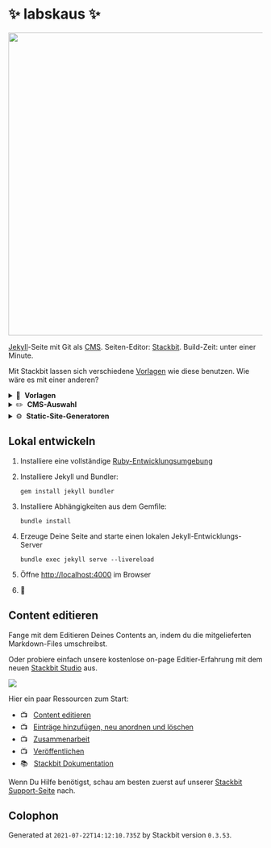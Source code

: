 # ✨ labskaus ✨

<img src="/images/labskaus-demo-1024x559.png" width="600">

[Jekyll](https://jekyllrb.com)-Seite mit Git als [CMS](https://en.wikipedia.org/wiki/Content_management_system). Seiten-Editor: [Stackbit](https://www.stackbit.com?utm_source=project-readme&utm_medium=referral&utm_campaign=user_themes). Build-Zeit: unter einer Minute.

Mit Stackbit lassen sich verschiedene [Vorlagen](https://app.stackbit.com/create?theme=https://github.com/stackbit-themes/exto-unibit&utm_source=project-readme&utm_medium=referral&utm_campaign=user_themes) wie diese benutzen. Wie wäre es mit einer anderen?

<details>
        <summary>🎨 &nbsp;<strong>Vorlagen</strong></summary>
        <ul>
                <li><a href="https://app.stackbit.com/create?theme=https://github.com/stackbit-themes/fresh-unibit&utm_source=project-readme&utm_medium=referral&utm_campaign=user_themes">Persönliche Seite mit Blog</a></li>
                <li><a href="https://app.stackbit.com/create?theme=https://github.com/stackbit-themes/azimuth-unibit&utm_source=project-readme&utm_medium=referral&utm_campaign=user_themes">Schickes SaaS Theme</a></li>
                <li><a href="https://app.stackbit.com/create?theme=https://github.com/stackbit-themes/starter-unibit&utm_source=project-readme&utm_medium=referral&utm_campaign=user_themes">Ultra anpassbarer Starter. Der Favorit bei Entwicklern.</a></li>
                </ul>
</details>

<details>
        <summary>✏️ &nbsp;<strong>CMS-Auswahl</strong></summary>
        <ul>
                <li><a href="https://app.stackbit.com/create?cms=contentful&utm_source=project-readme&utm_medium=referral&utm_campaign=user_themes">Contentful</a></li>
                <li><a href="https://app.stackbit.com/create?cms=sanity&utm_source=project-readme&utm_medium=referral&utm_campaign=user_themes">Sanity</a></li>
                <li><a href="https://app.stackbit.com/create?cms=datocms&utm_source=project-readme&utm_medium=referral&utm_campaign=user_themes">Dato CMS</a></li>
                </ul>
</details>

<details>
        <summary>⚙️ &nbsp;<strong>Static-Site-Generatoren</strong></summary>
        <ul>
                <li><a href="https://app.stackbit.com/create?ssg=gatsby&utm_source=project-readme&utm_medium=referral&utm_campaign=user_themes">Gatsby</a></li>
                <li><a href="https://app.stackbit.com/create?ssg=nextjs&utm_source=project-readme&utm_medium=referral&utm_campaign=user_themes">Next.js</a></li>
                <li><a href="https://app.stackbit.com/create?ssg=hugo&utm_source=project-readme&utm_medium=referral&utm_campaign=user_themes">Hugo</a></li>
                </ul>
</details>

## Lokal entwickeln

1.  Installiere eine vollständige [Ruby-Entwicklungsumgebung](https://jekyllrb.com/docs/installation/)

1.  Installiere Jekyll und Bundler:

        gem install jekyll bundler

1.  Installiere Abhängigkeiten aus dem Gemfile:

        bundle install

1.  Erzeuge Deine Seite and starte einen lokalen Jekyll-Entwicklungs-Server

        bundle exec jekyll serve --livereload

1.  Öffne [http://localhost:4000](http://localhost:4000) im Browser

1.  🎉

## Content editieren

Fange mit dem Editieren Deines Contents an, indem du die mitgelieferten Markdown-Files umschreibst.

Oder probiere einfach unsere kostenlose on-page Editier-Erfahrung mit dem neuen [Stackbit Studio](https://stackbit.com?utm_source=project-readme&utm_medium=referral&utm_campaign=user_themes) aus.

[![](https://i3.ytimg.com/vi/zd9lGRLVDm4/hqdefault.jpg)](https://stackbit.link/project-readme-lead-video)

Hier ein paar Ressourcen zum Start:

- 📺 &nbsp; [Content editieren](https://stackbit.link/project-readme-editing-video)
- 📺 &nbsp; [Einträge hinzufügen, neu anordnen und löschen](https://stackbit.link/project-readme-adding-video)
- 📺 &nbsp; [Zusammenarbeit](https://stackbit.link/project-readme-collaboration-video)
- 📺 &nbsp; [Veröffentlichen](https://stackbit.link/project-readme-publishing-video)
- 📚 &nbsp; [Stackbit Dokumentation](https://stackbit.link/project-readme-documentation)

Wenn Du Hilfe benötigst, schau am besten zuerst auf unserer [Stackbit Support-Seite](https://stackbit.link/project-readme-support) nach.

## Colophon

Generated at `2021-07-22T14:12:10.735Z` by Stackbit version `0.3.53`.
